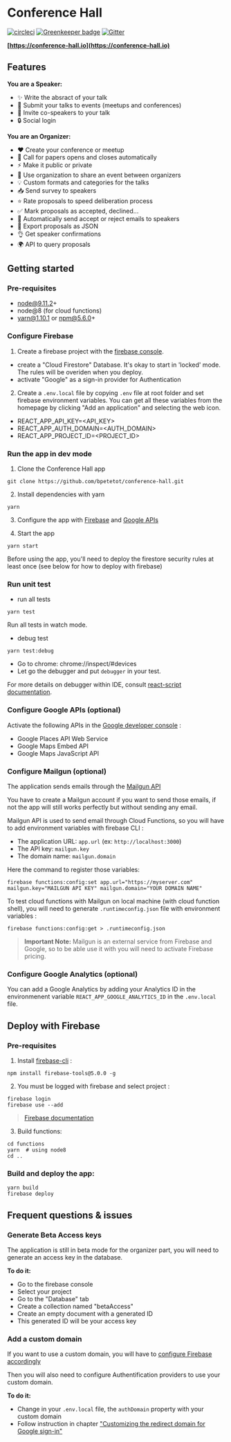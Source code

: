 # Conference Hall

[![circleci](https://circleci.com/gh/bpetetot/conference-hall.svg?style=shield)](https://circleci.com/gh/bpetetot/conference-hall)
[![Greenkeeper badge](https://badges.greenkeeper.io/bpetetot/conference-hall.svg)](https://greenkeeper.io/)
[![Gitter](https://badges.gitter.im/conference-hall.svg)](https://gitter.im/conference-hall)

**[https://conference-hall.io](https://conference-hall.io)**

## Features

**You are a Speaker:**
- ✨ Write the absract of your talk
- 🚀 Submit your talks to events (meetups and conferences)
- 🤝 Invite co-speakers to your talk
- 🔒 Social login

**You are an Organizer:**
- ❤️ Create your conference or meetup
- 📣 Call for papers opens and closes automatically
- ⚡️ Make it public or private
- 👥 Use organization to share an event between organizers
- 💡 Custom formats and categories for the talks
- 📥 Send survey to speakers
- ⭐️ Rate proposals to speed deliberation process
- ✅ Mark proposals as accepted, declined...
- 💌 Automatically send accept or reject emails to speakers
- 📃 Export proposals as JSON
- 👌 Get speaker confirmations
- 🌍 API to query proposals

## Getting started

### Pre-requisites

* node@9.11.2+
* node@8 (for cloud functions)
* yarn@1.10.1 or npm@5.6.0+

### Configure Firebase

1. Create a firebase project with the [firebase console](https://console.firebase.google.com).

  * create a "Cloud Firestore" Database. It's okay to start in 'locked' mode. The rules will be overiden when you deploy.
  * activate "Google" as a sign-in provider for Authentication

2. Create a `.env.local` file by copying `.env` file at root folder and set firebase environment variables. You can get all these variables from the homepage by clicking "Add an application" and selecting the web icon.

  * REACT_APP_API_KEY=<API_KEY>
  * REACT_APP_AUTH_DOMAIN=<AUTH_DOMAIN>
  * REACT_APP_PROJECT_ID=<PROJECT_ID>

### Run the app in dev mode

1. Clone the Conference Hall app

```
git clone https://github.com/bpetetot/conference-hall.git
```

2. Install dependencies with yarn

```
yarn
```

3. Configure the app with [Firebase](#configure-firebase) and [Google APIs](#configure-google-apis)

4. Start the app

```
yarn start
```

Before using the app, you'll need to deploy the firestore security rules at least once (see below for how to deploy with firebase)

### Run unit test

* run all tests
```
yarn test
```
Run all tests in watch mode.
* debug test
```
yarn test:debug
```
* Go to chrome: chrome://inspect/#devices
* Let go the debugger and put `debugger` in your test.

For more details on debugger within IDE, consult [react-script documentation](https://github.com/facebook/create-react-app/blob/ed5c48c81b2139b4414810e1efe917e04c96ee8d/packages/react-scripts/template/README.md#debugging-tests-in-chrome).

### Configure Google APIs (optional)

Activate the following APIs in the [Google developer console](https://console.developers.google.com/apis) :

* Google Places API Web Service
* Google Maps Embed API
* Google Maps JavaScript API

### Configure Mailgun (optional)

The application sends emails through the [Mailgun API](https://www.mailgun.com/)

You have to create a Mailgun account if you want to send those emails, if not the app will still works perfectly but without sending any email.

Mailgun API is used to send email through Cloud Functions, so you will have to add environment variables with firebase CLI :
* The application URL: `app.url` (ex: `http://localhost:3000`)
* The API key: `mailgun.key`
* The domain name: `mailgun.domain`

Here the command to register those variables:

```
firebase functions:config:set app.url="https://myserver.com" mailgun.key="MAILGUN API KEY" mailgun.domain="YOUR DOMAIN NAME"
```

To test cloud functions with Mailgun on local machine (with cloud function shell), you will need to generate `.runtimeconfig.json` file with environment variables :

```
firebase functions:config:get > .runtimeconfig.json
```

> **Important Note:** Mailgun is an external service from Firebase and Google, so to be able use it with you will need to activate Firebase pricing.

### Configure Google Analytics (optional)

You can add a Google Analytics by adding your Analytics ID in the environmenent variable `REACT_APP_GOOGLE_ANALYTICS_ID` in the `.env.local` file.

## Deploy with Firebase

### Pre-requisites

1. Install [firebase-cli](https://firebase.google.com/docs/cli/) :

```
npm install firebase-tools@5.0.0 -g
```

2. You must be logged with firebase and select project :

```
firebase login
firebase use --add
```

> [Firebase documentation](https://firebase.google.com/docs/web)

3. Build functions:

```
cd functions
yarn  # using node8
cd ..
```

### Build and deploy the app:

```
yarn build
firebase deploy
```

## Frequent questions & issues

### Generate Beta Access keys

The application is still in beta mode for the organizer part, you will need to generate an access key in the database.

**To do it:**
- Go to the firebase console
- Select your project
- Go to the "Database" tab
- Create a collection named "betaAccess"
- Create an empty document with a generated ID
- This generated ID will be your access key

### Add a custom domain

If you want to use a custom domain, you will have to [configure Firebase accordingly](https://firebase.google.com/docs/hosting/custom-domain)

Then you will also need to configure Authentification providers to use your custom domain.

**To do it:**
- Change in your `.env.local` file, the `authDomain` property with your custom domain
- Follow instruction in chapter ["Customizing the redirect domain for Google sign-in"](https://firebase.google.com/docs/auth/web/google-signin)
